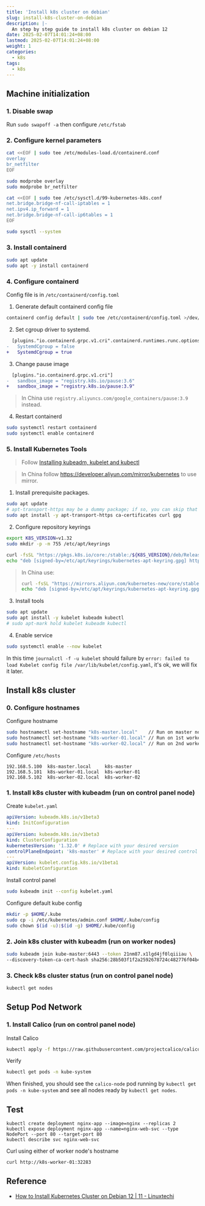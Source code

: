 ```yaml
---
title: 'Install k8s cluster on debian'
slug: install-k8s-cluster-on-debian
description: |-
  An step by step guide to install k8s cluster on debian 12
date: 2025-02-07T14:01:24+08:00
lastmod: 2025-02-07T14:01:24+08:00
weight: 1
categories:
  - k8s
tags:
  - k8s
---
```


## Machine initialization

### 1. Disable swap

Run `sudo swapoff -a` then configure `/etc/fstab`

### 2. Configure kernel parameters

```sh
cat <<EOF | sudo tee /etc/modules-load.d/containerd.conf
overlay
br_netfilter
EOF
```

```sh
sudo modprobe overlay
sudo modprobe br_netfilter
```

```sh
cat <<EOF | sudo tee /etc/sysctl.d/99-kubernetes-k8s.conf
net.bridge.bridge-nf-call-iptables = 1
net.ipv4.ip_forward = 1
net.bridge.bridge-nf-call-ip6tables = 1
EOF
```

```sh
sudo sysctl --system
```

### 3. Install containerd

```sh
sudo apt update
sudo apt -y install containerd
```

### 4. Configure containerd

Config file is in `/etc/containerd/config.toml`

1. Generate default containerd config file

```sh
containerd config default | sudo tee /etc/containerd/config.toml >/dev/null 2>&1
```

2. Set cgroup driver to systemd.

```diff
  [plugins."io.containerd.grpc.v1.cri".containerd.runtimes.runc.options]
-   SystemdCgroup = false
+   SystemdCgroup = true
```

3. Change pause image

```diff
  [plugins."io.containerd.grpc.v1.cri"]
-   sandbox_image = "registry.k8s.io/pause:3.6"
+   sandbox_image = "registry.k8s.io/pause:3.9"
```

> In China use `registry.aliyuncs.com/google_containers/pause:3.9` instead.

4. Restart containerd

```sh
sudo systemctl restart containerd
sudo systemctl enable containerd
```

### 5. Install Kubernetes Tools

> Follow [Installing kubeadm, kubelet and kubectl](https://kubernetes.io/docs/setup/production-environment/tools/kubeadm/install-kubeadm/#installing-kubeadm-kubelet-and-kubectl)

> In China follow https://developer.aliyun.com/mirror/kubernetes to use mirror.

1. Install prerequisite packages.

```sh
sudo apt update
# apt-transport-https may be a dummy package; if so, you can skip that package
sudo apt install -y apt-transport-https ca-certificates curl gpg
```

2. Configure repository keyrings

```sh
export K8S_VERSION=v1.32
sudo mkdir -p -m 755 /etc/apt/keyrings
```

```sh
curl -fsSL "https://pkgs.k8s.io/core:/stable:/${K8S_VERSION}/deb/Release.key" | sudo gpg --dearmor -o /etc/apt/keyrings/kubernetes-apt-keyring.gpg
echo "deb [signed-by=/etc/apt/keyrings/kubernetes-apt-keyring.gpg] https://pkgs.k8s.io/core:/stable:/${K8S_VERSION}/deb/ /" | sudo tee /etc/apt/sources.list.d/kubernetes.list
```

> In China use:
>
> ```sh
> curl -fsSL "https://mirrors.aliyun.com/kubernetes-new/core/stable/${K8S_VERSION}/deb/Release.key" | sudo gpg --dearmor -o /etc/apt/keyrings/kubernetes-apt-keyring.gpg
> echo "deb [signed-by=/etc/apt/keyrings/kubernetes-apt-keyring.gpg] https://mirrors.aliyun.com/kubernetes-new/core/stable/${K8S_VERSION}/deb/ /" | sudo tee /etc/apt/sources.list.d/kubernetes.list
> ```

3. Install tools

```sh
sudo apt update
sudo apt install -y kubelet kubeadm kubectl
# sudo apt-mark hold kubelet kubeadm kubectl
```

4. Enable service

```sh
sudo systemctl enable --now kubelet
```

In this time `journalctl -f -u kubelet` should failure by
`error: failed to load Kubelet config file /var/lib/kubelet/config.yaml`,
it's ok, we will fix it later.

## Install k8s cluster

### 0. Configure hostnames

Configure hostname

```sh
sudo hostnamectl set-hostname "k8s-master.local"    // Run on master node
sudo hostnamectl set-hostname "k8s-worker-01.local" // Run on 1st worker node
sudo hostnamectl set-hostname "k8s-worker-02.local" // Run on 2nd worker node
```

Configure `/etc/hosts`

```hosts
192.168.5.100  k8s-master.local     k8s-master
192.168.5.101  k8s-worker-01.local  k8s-worker-01
192.168.5.102  k8s-worker-02.local  k8s-worker-02
```

### 1. Install k8s cluster with kubeadm (run on control panel node)

Create `kubelet.yaml`

```yaml
apiVersion: kubeadm.k8s.io/v1beta3
kind: InitConfiguration
---
apiVersion: kubeadm.k8s.io/v1beta3
kind: ClusterConfiguration
kubernetesVersion: '1.32.0' # Replace with your desired version
controlPlaneEndpoint: 'k8s-master' # Replace with your desired control plane endpoint
---
apiVersion: kubelet.config.k8s.io/v1beta1
kind: KubeletConfiguration
```

Install control panel

```sh
sudo kubeadm init --config kubelet.yaml
```

Configure default kube config

```sh
mkdir -p $HOME/.kube
sudo cp -i /etc/kubernetes/admin.conf $HOME/.kube/config
sudo chown $(id -u):$(id -g) $HOME/.kube/config
```

### 2. Join k8s cluster with kubeadm (run on worker nodes)

```sh
sudo kubeadm join kube-master:6443 --token 21nm87.x1lgd4jf0lqiiiau \
--discovery-token-ca-cert-hash sha256:28b503f1f2a2592678724c482776f04b445c5f99d76915552f14e68a24b78009
```

### 3. Check k8s cluster status (run on control panel node)

```sh
kubectl get nodes
```

## Setup Pod Network

### 1. Install Calico (run on control panel node)

Install Calico

```sh
kubectl apply -f https://raw.githubusercontent.com/projectcalico/calico/v3.26.1/manifests/calico.yaml
```

Verify

```sh
kubectl get pods -n kube-system
```

When finished, you should see the `calico-node` pod running by
`kubectl get pods -n kube-system` and see all nodes ready by
`kubectl get nodes`.

## Test

```
kubectl create deployment nginx-app --image=nginx --replicas 2
kubectl expose deployment nginx-app --name=nginx-web-svc --type NodePort --port 80 --target-port 80
kubectl describe svc nginx-web-svc
```

Curl using either of worker node's hostname

```sh
curl http://k8s-worker-01:32283
```

## Reference

- [How to Install Kubernetes Cluster on Debian 12 | 11 - Linuxtechi](https://www.linuxtechi.com/install-kubernetes-cluster-on-debian/)
